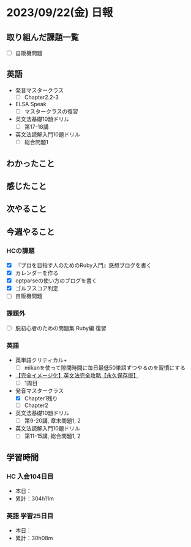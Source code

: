 # 2023/09/22(金) 日報

## 取り組んだ課題一覧

- [ ] 自販機問題

## 英語

- 発音マスタークラス
  - [ ] Chapter2.2-3
- ELSA Speak
  - [ ] マスタークラスの復習
- 英文法基礎10題ドリル
  - [ ] 第17-18講
- 英文法読解入門10題ドリル
  - [ ] 総合問題1

## わかったこと

## 感じたこと

## 次やること

## 今週やること

### HCの課題

- [x] 『プロを目指す人のためのRuby入門』感想ブログを書く
- [x] カレンダーを作る
- [x] optparseの使い方のブログを書く
- [x] ゴルフスコア判定
- [ ] 自販機問題

### 課題外

- [ ] 脱初心者のための問題集 Ruby編 復習

### 英語

- 英単語クリティカル+
  - [ ] mikanを使って隙間時間に毎日最低50単語ずつやるのを習慣にする
- [【完全イメージ化】英文法完全攻略【永久保存版】](https://youtu.be/c1xbL9Ql4F0?si=f3kFSn2FOjloqZXc)
  - [ ] 1周目
- 発音マスタークラス
  - [x] Chapter1残り
  - [ ] Chapter2
- 英文法基礎10題ドリル
  - [ ] 第9-20講, 章末問題1, 2
- 英文法読解入門10題ドリル
  - [ ] 第11-15講, 総合問題1, 2

## 学習時間

### HC 入会104日目

- 本日：
- 累計：304h11m

### 英語 学習25日目

- 本日：
- 累計：30h08m
